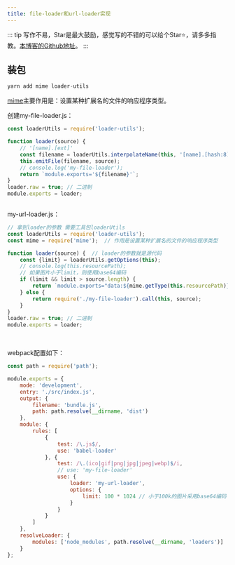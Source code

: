 ```yaml
---
title: file-loader和url-loader实现
---
```

::: tip
写作不易，Star是最大鼓励，感觉写的不错的可以给个Star⭐，请多多指教。[本博客的Github地址](https://github.com/liujie2019/VuePress-Blog)。
:::

## 装包
```js
yarn add mime loader-utils
```
[mime](https://github.com/broofa/node-mime#readme)主要作用是：设置某种扩展名的文件的响应程序类型。

创建my-file-loader.js：
```js
const loaderUtils = require('loader-utils');

function loader(source) {
    // '[name].[ext]'
    const filename = loaderUtils.interpolateName(this, '[name].[hash:8].[ext]', {content: source});
    this.emitFile(filename, source);
    // console.log('my-file-loader');
    return `module.exports='${filename}'`;
}
loader.raw = true; // 二进制
module.exports = loader;
```
<img :src="$withBase('/webpack/file-loader2.png')" alt="">

my-url-loader.js：
```js
// 拿到loader的参数 需要工具包loaderUtils
const loaderUtils = require('loader-utils');
const mime = require('mime');  // 作用是设置某种扩展名的文件的响应程序类型

function loader(source) {  // loader的参数就是源代码
    const {limit} = loaderUtils.getOptions(this);
    // console.log(this.resourcePath);
    // 如果图片小于limit，则使用base64编码
    if (limit && limit > source.length) {
        return `module.exports="data:${mime.getType(this.resourcePath)};base64,${source.toString('base64')}"`
    } else {
        return require('./my-file-loader').call(this, source);
    }
}
loader.raw = true; // 二进制
module.exports = loader;
```
<img :src="$withBase('/webpack/url-loader2.png')" alt="">
<img :src="$withBase('/webpack/url-loader.png')" alt="">

webpack配置如下：
```js
const path = require('path');

module.exports = {
    mode: 'development',
    entry: './src/index.js',
    output: {
        filename: 'bundle.js',
        path: path.resolve(__dirname, 'dist')
    },
    module: {
        rules: [
            {
                test: /\.js$/,
                use: 'babel-loader'
            }, {
                test: /\.(ico|gif|png|jpg|jpeg|webp)$/i,
                // use: 'my-file-loader'
                use: {
                    loader: 'my-url-loader',
                    options: {
                        limit: 100 * 1024 // 小于100k的图片采用base64编码
                    }
                }
            }
        ]
    },
    resolveLoader: {
        modules: ['node_modules', path.resolve(__dirname, 'loaders')]
    }
};
```